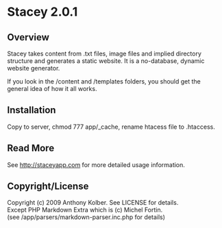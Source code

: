 # Stacey 2.0.1

## Overview
Stacey takes content from .txt files, image files and implied directory structure and generates a static website. 
It is a no-database, dynamic website generator.

If you look in the /content and /templates folders, you should get the general idea of how it all works.

## Installation

Copy to server, chmod 777 app/_cache, rename htacess file to .htaccess.

## Read More

See http://staceyapp.com for more detailed usage information.

## Copyright/License

Copyright (c) 2009 Anthony Kolber. See LICENSE for details.  
Except PHP Markdown Extra which is (c) Michel Fortin.  
(see /app/parsers/markdown-parser.inc.php for details)